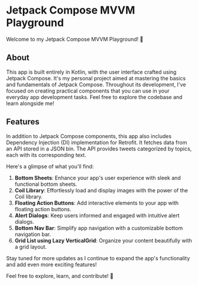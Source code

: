 # Jetpack Compose MVVM Playground

Welcome to my Jetpack Compose MVVM Playground! 🚀

## About
This app is built entirely in Kotlin, with the user interface crafted using Jetpack Compose. It's my personal project aimed at mastering the basics and fundamentals of Jetpack Compose. Throughout its development, I've focused on creating practical components that you can use in your everyday app development tasks. Feel free to explore the codebase and learn alongside me!

## Features
In addition to Jetpack Compose components, this app also includes Dependency Injection (DI) implementation for Retrofit. It fetches data from an API stored in a JSON bin. The API provides tweets categorized by topics, each with its corresponding text.

Here's a glimpse of what you'll find:

1. **Bottom Sheets**: Enhance your app's user experience with sleek and functional bottom sheets.
2. **Coil Library**: Effortlessly load and display images with the power of the Coil library.
3. **Floating Action Buttons**: Add interactive elements to your app with floating action buttons.
4. **Alert Dialogs**: Keep users informed and engaged with intuitive alert dialogs.
5. **Bottom Nav Bar**: Simplify app navigation with a customizable bottom navigation bar.
6. **Grid List using Lazy VerticalGrid**: Organize your content beautifully with a grid layout.

Stay tuned for more updates as I continue to expand the app's functionality and add even more exciting features!

Feel free to explore, learn, and contribute! 🌟
